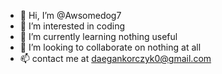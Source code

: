 - 👋 Hi, I’m @Awsomedog7
- 👀 I’m interested in coding
- 🌱 I’m currently learning nothing useful
- 💞️ I’m looking to collaborate on nothing at all
- 📫 contact me at daegankorczyk0@gmail.com
